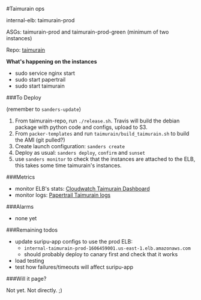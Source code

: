 #Taimurain ops

internal-elb: taimurain-prod

ASGs: taimurain-prod and taimurain-prod-green (minimum of two instances)

Repo: [taimurain](https://github.com/hello/taimurain)

**What's happening on the instances**
- sudo service nginx start
- sudo start papertrail
- sudo start taimurain


###To Deploy

(remember to `sanders-update`)

1. From taimurain-repo, run `./release.sh`. Travis will build the debian package with python code and configs, upload to S3.
2. From `packer-templates` and run `taimurain/build_taimurain.sh` to build the AMI (git pulled?)
3. Create launch configuration: `sanders create` 
4. Deploy as usual: `sanders deploy`, `confirm` and `sunset`
5. use `sanders monitor` to check that the instances are attached to the ELB, this takes some time  taimurain's instances. 


###Metrics
- monitor ELB's stats: [Cloudwatch Taimurain Dashboard](https://console.aws.amazon.com/cloudwatch/home?region=us-east-1#dashboards:name=Taimurain-ELB)
- monitor logs: [Papertrail Taimurain logs](https://papertrailapp.com/groups/1334064/events?q=program%3Ataimurain)


###Alarms
- none yet


###Remaining todos
- update suripu-app configs to use the prod ELB: 
  - `internal-taimurain-prod-1606459001.us-east-1.elb.amazonaws.com`
  - should probably deploy to canary first and check that it works
- load testing
- test how failures/timeouts will affect suripu-app


###Will it page?

Not yet. Not directly. ;)
